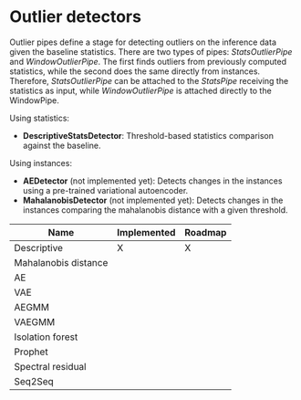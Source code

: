 # Outlier detectors

Outlier pipes define a stage for detecting outliers on the inference data given the baseline statistics. There are two types of pipes: *StatsOutlierPipe* and *WindowOutlierPipe*. The first finds outliers from previously computed statistics, while the second does the same directly from instances. Therefore, *StatsOutlierPipe* can be attached to the *StatsPipe* receiving the statistics as input, while *WindowOutlierPipe* is attached directly to the WindowPipe.

Using statistics:
- **DescriptiveStatsDetector**: Threshold-based statistics comparison against the baseline.

Using instances:
- **AEDetector** (not implemented yet): Detects changes in the instances using a pre-trained variational autoencoder.
- **MahalanobisDetector** (not implemented yet): Detects changes in the instances comparing the mahalanobis distance with a given threshold.


| Name                 | Implemented | Roadmap |
|----------------------|-------------|---------|
| Descriptive          | X           | X
| Mahalanobis distance |             |
| AE                   |             |
| VAE                  |             |
| AEGMM                |             |
| VAEGMM               |             |
| Isolation forest     |             |
| Prophet              |             |
| Spectral residual    |             |
| Seq2Seq              |             |
